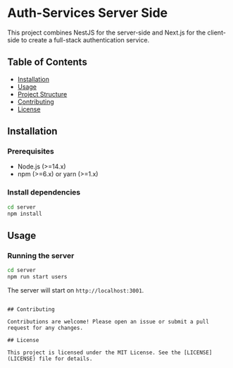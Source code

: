 # Auth-Services Server Side

This project combines NestJS for the server-side and Next.js for the client-side to create a full-stack authentication service.

## Table of Contents

- [Installation](#installation)
- [Usage](#usage)
- [Project Structure](#project-structure)
- [Contributing](#contributing)
- [License](#license)

## Installation

### Prerequisites

- Node.js (>=14.x)
- npm (>=6.x) or yarn (>=1.x)

### Install dependencies

```bash
cd server
npm install
```

## Usage

### Running the server

```bash
cd server
npm run start users
```

The server will start on `http://localhost:3001`.

```

## Contributing

Contributions are welcome! Please open an issue or submit a pull request for any changes.

## License

This project is licensed under the MIT License. See the [LICENSE](LICENSE) file for details.
```
